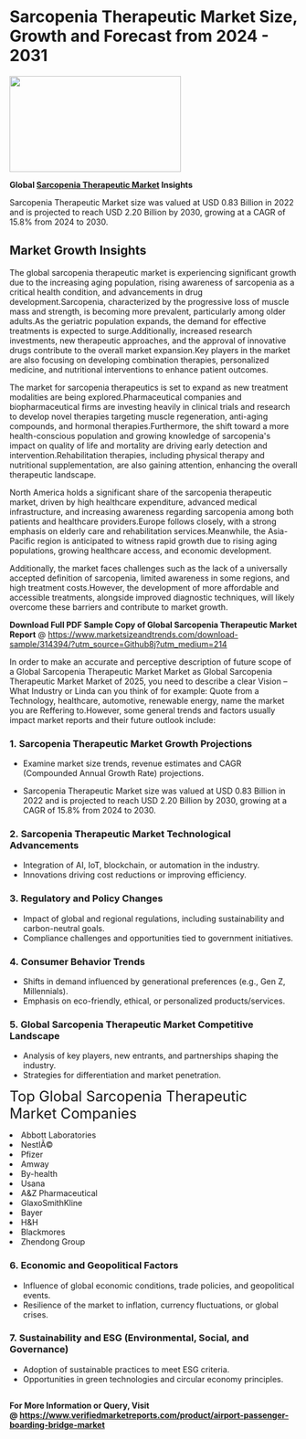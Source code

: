 <H1>Sarcopenia Therapeutic Market Size, Growth and Forecast from 2024 - 2031</H1><img class="aligncenter size-medium wp-image-584254" src="https://thirdeyenews.in/wp-content/uploads/2024/09/Global-Market-Research-300x168.jpeg" alt="" width="300" height="168" /><p><strong>Global&nbsp;<a href="https://www.marketsizeandtrends.com/download-sample/314394/?utm_source=Github8j?utm_medium=214">Sarcopenia Therapeutic Market</a> Insights</strong></p><p>Sarcopenia Therapeutic Market size was valued at USD 0.83 Billion in 2022 and is projected to reach USD 2.20 Billion by 2030, growing at a CAGR of 15.8% from 2024 to 2030.</p><p><h2>Market Growth Insights</h2> <p>The global sarcopenia therapeutic market is experiencing significant growth due to the increasing aging population, rising awareness of sarcopenia as a critical health condition, and advancements in drug development.Sarcopenia, characterized by the progressive loss of muscle mass and strength, is becoming more prevalent, particularly among older adults.As the geriatric population expands, the demand for effective treatments is expected to surge.Additionally, increased research investments, new therapeutic approaches, and the approval of innovative drugs contribute to the overall market expansion.Key players in the market are also focusing on developing combination therapies, personalized medicine, and nutritional interventions to enhance patient outcomes.</p> <p>The market for sarcopenia therapeutics is set to expand as new treatment modalities are being explored.Pharmaceutical companies and biopharmaceutical firms are investing heavily in clinical trials and research to develop novel therapies targeting muscle regeneration, anti-aging compounds, and hormonal therapies.Furthermore, the shift toward a more health-conscious population and growing knowledge of sarcopenia's impact on quality of life and mortality are driving early detection and intervention.Rehabilitation therapies, including physical therapy and nutritional supplementation, are also gaining attention, enhancing the overall therapeutic landscape.</p> <p>North America holds a significant share of the sarcopenia therapeutic market, driven by high healthcare expenditure, advanced medical infrastructure, and increasing awareness regarding sarcopenia among both patients and healthcare providers.Europe follows closely, with a strong emphasis on elderly care and rehabilitation services.Meanwhile, the Asia-Pacific region is anticipated to witness rapid growth due to rising aging populations, growing healthcare access, and economic development.</p> <p>Additionally, the market faces challenges such as the lack of a universally accepted definition of sarcopenia, limited awareness in some regions, and high treatment costs.However, the development of more affordable and accessible treatments, alongside improved diagnostic techniques, will likely overcome these barriers and contribute to market growth.</p> <p><span class=""><strong>Download Full PDF Sample Copy of Global Sarcopenia Therapeutic Market Report</strong> @ <a href="https://www.marketsizeandtrends.com/download-sample/314394/?utm_source=Github8j?utm_medium=214" target="_blank">https://www.marketsizeandtrends.com/download-sample/314394/?utm_source=Github8j?utm_medium=214</a></span></p><p>In order to make an accurate and perceptive description of future scope of a Global&nbsp;Sarcopenia Therapeutic Market Market as Global&nbsp;Sarcopenia Therapeutic Market Market of 2025, you need to describe a clear Vision &ndash; What Industry or Linda can you think of for example: Quote from a Technology, healthcare, automotive, renewable energy, name the market you are Reffering to.However, some general trends and factors usually impact market reports and their future outlook include:</p><h3>1.&nbsp;<strong>Sarcopenia Therapeutic Market Growth Projections</strong></h3><ul><li>Examine market size trends, revenue estimates and CAGR (Compounded Annual Growth Rate) projections.</li><li><p>Sarcopenia Therapeutic Market size was valued at USD 0.83 Billion in 2022 and is projected to reach USD 2.20 Billion by 2030, growing at a CAGR of 15.8% from 2024 to 2030.</p></li></ul><h3>2.&nbsp;<strong>Sarcopenia Therapeutic Market Technological Advancements</strong></h3><ul><li>Integration of AI, IoT, blockchain, or automation in the industry.</li><li>Innovations driving cost reductions or improving efficiency.</li></ul><h3>3.&nbsp;<strong>Regulatory and Policy Changes</strong></h3><ul><li>Impact of global and regional regulations, including sustainability and carbon-neutral goals.</li><li>Compliance challenges and opportunities tied to government initiatives.</li></ul><h3>4.&nbsp;<strong>Consumer Behavior Trends</strong></h3><ul><li>Shifts in demand influenced by generational preferences (e.g., Gen Z, Millennials).</li><li>Emphasis on eco-friendly, ethical, or personalized products/services.</li></ul><h3>5.&nbsp;<strong>Global Sarcopenia Therapeutic Market Competitive Landscape</strong></h3><ul><li>Analysis of key players, new entrants, and partnerships shaping the industry.</li><li>Strategies for differentiation and market penetration.</li></ul><p data-pm-slice="1 1 []"><span style="color: inherit; font-family: inherit; font-size: 25px;">Top Global Sarcopenia Therapeutic Market Companies</span></p><div class="" data-test-id=""><p><li>Abbott Laboratories</li><li> NestlÃ©</li><li> Pfizer</li><li> Amway</li><li> By-health</li><li> Usana</li><li> A&Z Pharmaceutical</li><li> GlaxoSmithKline</li><li> Bayer</li><li> H&H</li><li> Blackmores</li><li> Zhendong Group</li></p></div><h3>6.&nbsp;<strong>Economic and Geopolitical Factors</strong></h3><ul><li>Influence of global economic conditions, trade policies, and geopolitical events.</li><li>Resilience of the market to inflation, currency fluctuations, or global crises.</li></ul><h3>7.&nbsp;<strong>Sustainability and ESG (Environmental, Social, and Governance)</strong></h3><ul><li>Adoption of sustainable practices to meet ESG criteria.</li><li>Opportunities in green technologies and circular economy principles.</li></ul><h2><strong style="font-size: 14px;">For More Information or Query, Visit @&nbsp;</strong><a style="background-color: #ffffff; font-size: 14px;" href="https://www.marketsizeandtrends.com/report/sarcopenia-therapeutic-market/" target="_blank">https://www.verifiedmarketreports.com/product/airport-passenger-boarding-bridge-market</a></h2>